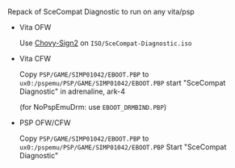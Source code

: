 Repack of SceCompat Diagnostic to run on any vita/psp

- Vita OFW

	Use [Chovy-Sign2](https://silica.codes/Li/chovy-sign) on ``ISO/SceCompat-Diagnostic.iso``

- Vita CFW

	Copy ``PSP/GAME/SIMP01042/EBOOT.PBP`` to ``ux0:/pspemu/PSP/GAME/SIMP01042/EBOOT.PBP``
	start "SceCompat Diagnostic" in adrenaline, ark-4
	
    (for NoPspEmuDrm: use ``EBOOT_DRMBIND.PBP``)

- PSP OFW/CFW

	Copy ``PSP/GAME/SIMP01042/EBOOT.PBP`` to ``ux0:/pspemu/PSP/GAME/SIMP01042/EBOOT.PBP``
	Start "SceCompat Diagnostic"
